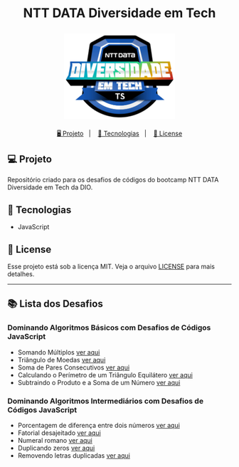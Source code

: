 <h1 align="center">
  NTT DATA Diversidade em Tech
</h1>

<h2 align="center">
  <img src="./assets/ntt-data.webp" width="250px">
</h2>

<p align="center">
  <a href="#-projeto">🖥️ Projeto</a>&nbsp;&nbsp;&nbsp;|&nbsp;&nbsp;&nbsp;
  <a href="#-tecnologias">🚀 Tecnologias</a>&nbsp;&nbsp;&nbsp;|&nbsp;&nbsp;&nbsp;
  <a href="#-license">📝 License</a>
</p>

## 💻 Projeto

Repositório criado para os desafios de códigos do bootcamp NTT DATA Diversidade em Tech da DIO.

## 🚀 Tecnologias

- JavaScript

## 📝 License

Esse projeto está sob a licença MIT. Veja o arquivo [LICENSE](LICENSE) para mais detalhes.

---

## 📚 Lista dos Desafios

### Dominando Algoritmos Básicos com Desafios de Códigos JavaScript

- Somando Múltiplos [ver aqui](./DesafioBasico1/main.js)
- Triângulo de Moedas [ver aqui](./DesafioBasico2/main.js)
- Soma de Pares Consecutivos [ver aqui](./DesafioBasico3/main.js)
- Calculando o Perímetro de um Triângulo Equilátero [ver aqui](./DesafioBasico4/main.js)
- Subtraindo o Produto e a Soma de um Número [ver aqui](./DesafioBasico5/main.js)

### Dominando Algoritmos Intermediários com Desafios de Códigos JavaScript

- Porcentagem de diferença entre dois números [ver aqui]()
- Fatorial desajeitado [ver aqui](./DesafioIntermediario2/main.js)
- Numeral romano [ver aqui]()
- Duplicando zeros [ver aqui]()
- Removendo letras duplicadas [ver aqui]()
